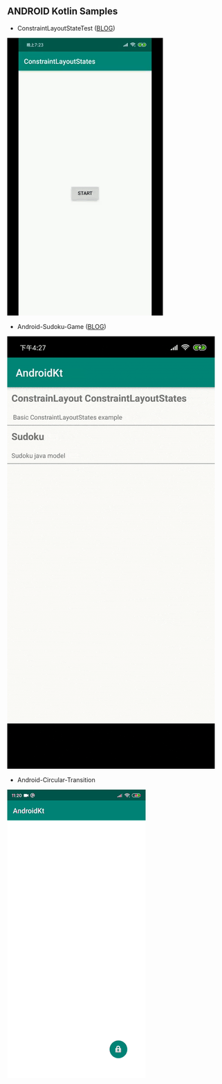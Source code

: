 ANDROID Kotlin Samples
----------------------

* ConstraintLayoutStateTest  ([BLOG](https://www.zhangman523.cn/383.html))

![ConstraintLayoutStateTest](screenshots/constraint-layout-state-test.gif)

* Android-Sudoku-Game ([BLOG](https://www.zhangman523.cn/401.html))

![android-sudoku-game](screenshots/sudoku-min.gif)

* Android-Circular-Transition

![circular-transition](screenshots/circular-transition.gif)